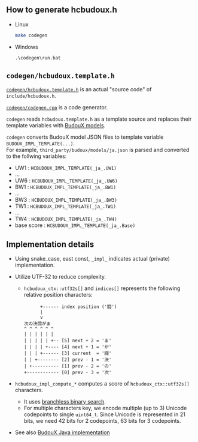 How to generate hcbudoux.h
--------------------------

- Linux
  ```sh
  make codegen
  ```
- Windows
  ```bat
  .\codegen\run.bat
  ```


`codegen/hcbudoux.template.h`
-----------------------------

[`codegen/hcbudoux.template.h`](hcbudoux.template.h) is an actual "source code" of `include/hcbudoux.h`.

[`codegen/codegen.cpp`](codegen.cpp) is a code generator.

`codegen` reads `hcbudoux.template.h` as a template source and replaces their template variables with [BudouX models](../third_party/budoux/budoux/models/).

`codegen` converts BudouX model JSON files to template variable `BUDOUX_IMPL_TEMPLATE(...)`.  
For example, `third_party/budoux/models/ja.json` is parsed and converted to the follwing variables:
  - UW1 : `HCBUDOUX_IMPL_TEMPLATE(_ja_.UW1)`
  - ...
  - UW6 : `HCBUDOUX_IMPL_TEMPLATE(_ja_.UW6)`
  - BW1 : `HCBUDOUX_IMPL_TEMPLATE(_ja_.BW1)`
  - ...
  - BW3 : `HCBUDOUX_IMPL_TEMPLATE(_ja_.BW3)`
  - TW1 : `HCBUDOUX_IMPL_TEMPLATE(_ja_.TW1)`
  - ...
  - TW4 : `HCBUDOUX_IMPL_TEMPLATE(_ja_.TW4)`
  - base score : `HCBUDOUX_IMPL_TEMPLATE(_ja_.Base)`


Implementation details
----------------------

- Using snake_case, east const, `_impl_` indicates actual (private) implementation.
- Utilize UTF-32 to reduce complexity.
  - `hcbudoux_ctx::utf32s[]` and `indices[]` represents the following relative position characters:
    ```
          +------ index position ('闘')
          |
          v
    次の決闘がま
    ^ ^ ^ ^ ^ ^
    | | | | | |
    | | | | | +-- [5] next + 2 = 'ま'
    | | | | +---- [4] next + 1 = 'が'
    | | | +------ [3] current  = '闘'
    | | +-------- [2] prev - 1 = '決'
    | +---------- [1] prev - 2 = 'の'
    +------------ [0] prev - 3 = '次'
    ```

- `hcbudoux_impl_compute_*` computes a score of `hcbudoux_ctx::utf32s[]` characters.
  - It uses [branchless binary search](https://en.algorithmica.org/hpc/data-structures/binary-search/).
  - For multiple characters key, we encode multiple (up to 3) Unicode codepoints to single `uint64_t`.  Since Unicode is represented in 21 bits, we need 42 bits for 2 codepoints, 63 bits for 3 codepoints.
- See also [BudouX Java implementation](https://github.com/google/budoux/blob/v0.6.4/java/src/main/java/com/google/budoux/Parser.java)
